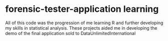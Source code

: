 # forensic-tester-application learning
All of this code was the progression of me learning R and further developing my skills in statistical analysis. These projects aided me in developing the demo of the final application sold to DataUnlimitedInternational 
